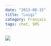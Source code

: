 ```yaml
---
date: "2013-08-15"
title: "Luigi"
category: Français
tags: chat, SMS
---
```


![](/uploads/2013/luigi.png)
